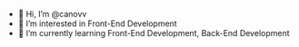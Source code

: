 - 👋 Hi, I’m @canovv
- 👀 I’m interested in Front-End Development
- 🌱 I’m currently learning Front-End Development, Back-End Development 

<!---
canovv/canovv is a ✨ special ✨ repository because its `README.md` (this file) appears on your GitHub profile.
You can click the Preview link to take a look at your changes.
--->
